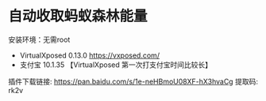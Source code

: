 # 自动收取蚂蚁森林能量

安装环境：无需root  
+ VirtualXposed 0.13.0  https://vxposed.com/
+ 支付宝 10.1.35  【VirtualXposed 第一次打支付宝时间比较长】

插件下载链接: https://pan.baidu.com/s/1e-neHBmoU08XF-hX3hvaCg 提取码: rk2v
